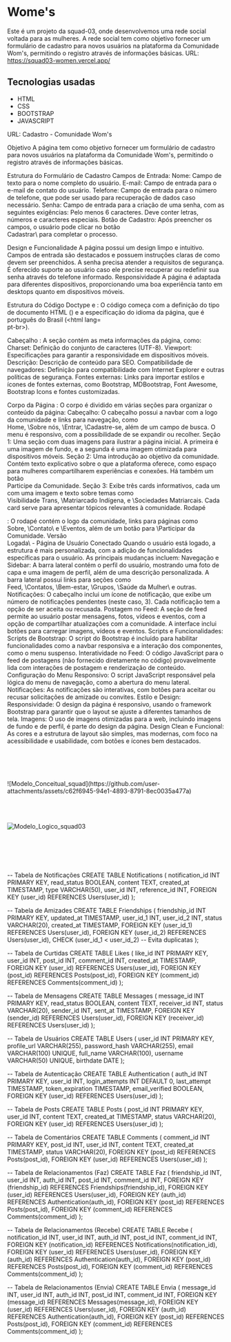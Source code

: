 ﻿# Wome's 
Este é um projeto da squad-03, onde desenvolvemos uma rede social voltada para as mulheres. A rede social tem como objetivo fornecer um formulário de cadastro para novos usuários na plataforma da Comunidade Wom's, permitindo o registro através de informações básicas.
URL: https://squad03-women.vercel.app/
## Tecnologias usadas
- HTML
- CSS
- BOOTSTRAP
- JAVASCRIPT

URL: Cadastro - Comunidade Wom's

Objetivo
A página tem como objetivo fornecer um formulário de cadastro para novos usuários na plataforma da Comunidade Wom's, permitindo o registro através de informações básicas.

Estrutura do Formulário de Cadastro
Campos de Entrada:
Nome: Campo de texto para o nome completo do usuário.
E-mail: Campo de entrada para o e-mail de contato do usuário.
Telefone: Campo de entrada para o número de telefone, que pode ser usado para recuperação de dados caso necessário.
Senha: Campo de entrada para a criação de uma senha, com as seguintes exigências:
Pelo menos 6 caracteres.
Deve conter letras, números e caracteres especiais.
Botão de Cadastro:
Após preencher os campos, o usuário pode clicar no botão \
Cadastrar\ para completar o processo.

Design e Funcionalidade
A página possui um design limpo e intuitivo.
Campos de entrada são destacados e possuem instruções claras de como devem ser preenchidos.
A senha precisa atender a requisitos de segurança.
É oferecido suporte ao usuário caso ele precise recuperar ou redefinir sua senha através do telefone informado.
Responsividade
A página é adaptada para diferentes dispositivos, proporcionando uma boa experiência tanto em desktops quanto em dispositivos móveis.

Estrutura do Código
Doctype e <html>: O código começa com a definição do tipo de documento HTML (<!DOCTYPE html>) e a especificação do idioma da página, que é português do Brasil (<html lang=\
pt-br\>).

Cabeçalho <head>: A seção <head> contém as meta informações da página, como:
Charset: Definição do conjunto de caracteres (UTF-8).
Viewport: Especificações para garantir a responsividade em dispositivos móveis.
Descrição: Descrição de conteúdo para SEO.
Compatibilidade de navegadores: Definição para compatibilidade com Internet Explorer e outras políticas de segurança.
Fontes externas: Links para importar estilos e ícones de fontes externas, como Bootstrap, MDBootstrap, Font Awesome, Bootstrap Icons e fontes customizadas.

Corpo da Página <body>:
O corpo é dividido em várias seções para organizar o conteúdo da página:
Cabeçalho:
O cabeçalho possui a navbar com a logo da comunidade e links para navegação, como \
Home\, \Sobre
nós\, \Entrar\, \Cadastre-se\, além de um campo de busca.
O menu é responsivo, com a possibilidade de se expandir ou recolher.
Seção 1:
Uma seção com duas imagens para ilustrar a página inicial. A primeira é uma imagem de fundo, e a segunda é uma imagem otimizada para dispositivos móveis.
Seção 2:
Uma introdução ao objetivo da comunidade. Contém texto explicativo sobre o que a plataforma oferece, como espaço para mulheres compartilharem experiências e conexões. Há também um botão \
Participe
da
Comunidade\.
Seção 3:
Exibe três cards informativos, cada um com uma imagem e texto sobre temas como \
Visibilidade
Trans\, \Matriarcado
Indígena\, e \Sociedades
Matriarcais\. Cada card serve para apresentar tópicos relevantes à comunidade.
Rodapé <footer>:
O rodapé contém o logo da comunidade, links para páginas como \
Sobre\, \Contato\ e \Eventos\, além de um botão para \Participar
da
Comunidade\.
Versão \
Logada\ - Página de Usuário Conectado
Quando o usuário está logado, a estrutura é mais personalizada, com a adição de funcionalidades específicas para o usuário. As principais mudanças incluem:
Navegação e Sidebar:
A barra lateral contém o perfil do usuário, mostrando uma foto de capa e uma imagem de perfil, além de uma descrição personalizada.
A barra lateral possui links para seções como \
Feed\, \Contatos\, \Bem-estar\, \Grupos\, \Saúde
da
Mulher\ e outras.
Notificações:
O cabeçalho inclui um ícone de notificação, que exibe um número de notificações pendentes (neste caso, 3). Cada notificação tem a opção de ser aceita ou recusada.
Postagem no Feed:
A seção de feed permite ao usuário postar mensagens, fotos, vídeos e eventos, com a opção de compartilhar atualizações com a comunidade.
A interface inclui botões para carregar imagens, vídeos e eventos.
Scripts e Funcionalidades:
Scripts de Bootstrap:
O script do Bootstrap é incluído para habilitar funcionalidades como a navbar responsiva e a interação dos componentes, como o menu suspenso.
Interatividade no Feed:
O código JavaScript para o feed de postagens (não fornecido diretamente no código) provavelmente lida com interações de postagem e renderização de conteúdo.
Configuração do Menu Responsivo:
O script JavaScript responsável pela lógica do menu de navegação, como a abertura do menu lateral.
Notificações:
As notificações são interativas, com botões para aceitar ou recusar solicitações de amizade ou convites.
Estilo e Design:
Responsividade:
O design da página é responsivo, usando o framework Bootstrap para garantir que o layout se ajuste a diferentes tamanhos de tela.
Imagens:
O uso de imagens otimizadas para a web, incluindo imagens de fundo e de perfil, é parte do design da página.
Design Clean e Funcional:
As cores e a estrutura de layout são simples, mas modernas, com foco na acessibilidade e usabilidade, com botões e ícones bem destacados.


<br>
<br>
<br>
<br>
![Modelo_Conceitual_squad](https://github.com/user-attachments/assets/c62f6945-94e1-4893-8791-8ec0035a477a)


<br>
<br>
<br>
<br>

 ![Modelo_Logico_squad03](https://github.com/user-attachments/assets/95d3731d-d7bf-4516-a572-0304fc6fb682)




 <br>
<br>
<br>
<br>

-- Tabela de Notificações
CREATE TABLE Notifications (
    notification_id INT PRIMARY KEY,
    read_status BOOLEAN,
    content TEXT,
    created_at TIMESTAMP,
    type VARCHAR(50),
    user_id INT,
    reference_id INT,
    FOREIGN KEY (user_id) REFERENCES Users(user_id)
);

-- Tabela de Amizades
CREATE TABLE Friendships (
    friendship_id INT PRIMARY KEY,
    updated_at TIMESTAMP,
    user_id_1 INT,
    user_id_2 INT,
    status VARCHAR(20),
    created_at TIMESTAMP,
    FOREIGN KEY (user_id_1) REFERENCES Users(user_id),
    FOREIGN KEY (user_id_2) REFERENCES Users(user_id),
    CHECK (user_id_1 < user_id_2) -- Evita duplicatas
);

-- Tabela de Curtidas
CREATE TABLE Likes (
    like_id INT PRIMARY KEY,
    user_id INT,
    post_id INT,
    comment_id INT,
    created_at TIMESTAMP,
    FOREIGN KEY (user_id) REFERENCES Users(user_id),
    FOREIGN KEY (post_id) REFERENCES Posts(post_id),
    FOREIGN KEY (comment_id) REFERENCES Comments(comment_id)
);

-- Tabela de Mensagens
CREATE TABLE Messages (
    message_id INT PRIMARY KEY,
    read_status BOOLEAN,
    content TEXT,
    receiver_id INT,
    status VARCHAR(20),
    sender_id INT,
    sent_at TIMESTAMP,
    FOREIGN KEY (sender_id) REFERENCES Users(user_id),
    FOREIGN KEY (receiver_id) REFERENCES Users(user_id)
);

-- Tabela de Usuários
CREATE TABLE Users (
    user_id INT PRIMARY KEY,
    profile_url VARCHAR(255),
    password_hash VARCHAR(255),
    email VARCHAR(100) UNIQUE,
    full_name VARCHAR(100),
    username VARCHAR(50) UNIQUE,
    birthdate DATE
);

-- Tabela de Autenticação
CREATE TABLE Authentication (
    auth_id INT PRIMARY KEY,
    user_id INT,
    login_attempts INT DEFAULT 0,
    last_attempt TIMESTAMP,
    token_expiration TIMESTAMP,
    email_verified BOOLEAN,
    FOREIGN KEY (user_id) REFERENCES Users(user_id)
);

-- Tabela de Posts
CREATE TABLE Posts (
    post_id INT PRIMARY KEY,
    user_id INT,
    content TEXT,
    created_at TIMESTAMP,
    status VARCHAR(20),
    FOREIGN KEY (user_id) REFERENCES Users(user_id)
);

-- Tabela de Comentários
CREATE TABLE Comments (
    comment_id INT PRIMARY KEY,
    post_id INT,
    user_id INT,
    content TEXT,
    created_at TIMESTAMP,
    status VARCHAR(20),
    FOREIGN KEY (post_id) REFERENCES Posts(post_id),
    FOREIGN KEY (user_id) REFERENCES Users(user_id)
);

-- Tabela de Relacionamentos (Faz)
CREATE TABLE Faz (
    friendship_id INT,
    user_id INT,
    auth_id INT,
    post_id INT,
    comment_id INT,
    FOREIGN KEY (friendship_id) REFERENCES Friendships(friendship_id),
    FOREIGN KEY (user_id) REFERENCES Users(user_id),
    FOREIGN KEY (auth_id) REFERENCES Authentication(auth_id),
    FOREIGN KEY (post_id) REFERENCES Posts(post_id),
    FOREIGN KEY (comment_id) REFERENCES Comments(comment_id)
);

-- Tabela de Relacionamentos (Recebe)
CREATE TABLE Recebe (
    notification_id INT,
    user_id INT,
    auth_id INT,
    post_id INT,
    comment_id INT,
    FOREIGN KEY (notification_id) REFERENCES Notifications(notification_id),
    FOREIGN KEY (user_id) REFERENCES Users(user_id),
    FOREIGN KEY (auth_id) REFERENCES Authentication(auth_id),
    FOREIGN KEY (post_id) REFERENCES Posts(post_id),
    FOREIGN KEY (comment_id) REFERENCES Comments(comment_id)
);

-- Tabela de Relacionamentos (Envia)
CREATE TABLE Envia (
    message_id INT,
    user_id INT,
    auth_id INT,
    post_id INT,
    comment_id INT,
    FOREIGN KEY (message_id) REFERENCES Messages(message_id),
    FOREIGN KEY (user_id) REFERENCES Users(user_id),
    FOREIGN KEY (auth_id) REFERENCES Authentication(auth_id),
    FOREIGN KEY (post_id) REFERENCES Posts(post_id),
    FOREIGN KEY (comment_id) REFERENCES Comments(comment_id)
);

 


